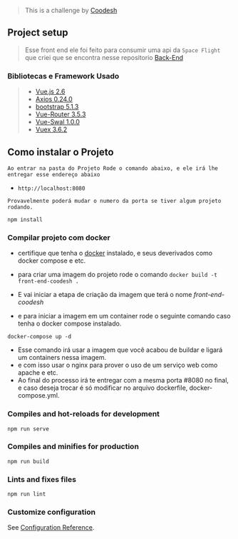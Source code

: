 > This is a challenge by [Coodesh](https://coodesh.com/)
## Project setup

> Esse front end ele foi feito para consumir uma api da `Space Flight` que criei que se encontra nesse repositorio [Back-End](google.com)
### Bibliotecas e Framework Usado
> - [Vue.js 2.6](https://vuejs.org/)
> - [Axios 0.24.0](https://vuejs.org/)
> - [bootstrap 5.1.3](https://getbootstrap.com/docs/5.0/getting-started/introduction/)
> - [Vue-Router 3.5.3](https://router.vuejs.org/)
> - [Vue-Swal 1.0.0](https://www.npmjs.com/package/vue-swal)
> - [Vuex 3.6.2](https://vuex.vuejs.org/ptbr/)

## Como instalar o Projeto
```
Ao entrar na pasta do Projeto Rode o comando abaixo, e ele irá lhe entregar esse endereço abaixo 
```
- `http://localhost:8080`

```
Provavelmente poderá mudar o numero da porta se tiver algum projeto rodando.
```

```
npm install
```

### Compilar projeto com docker

- certifique que tenha o [docker](https://www.docker.com/get-started) instalado, e seus deverivados como docker compose e etc.

- para criar uma imagem do projeto rode o comando `docker build -t front-end-coodesh .` 
- E vai iniciar a etapa de criação da imagem que terá o nome *front-end-coodesh*
- e para iniciar a imagem em um container rode o seguinte comando caso tenha o docker compose instalado.
```
docker-compose up -d
```
- Esse comando irá usar a imagem que você acabou de buildar e ligará um containers nessa imagem.
- e com isso usar o nginx para prover o uso de um serviço web como apache e etc.
- Ao final do processo irá te entregar com a mesma porta #8080 no final, e caso deseja trocar é só modificar no arquivo dockerfile, docker-compose.yml.

### Compiles and hot-reloads for development
```
npm run serve
```

### Compiles and minifies for production
```
npm run build
```

### Lints and fixes files
```
npm run lint
```

### Customize configuration
See [Configuration Reference](https://cli.vuejs.org/config/).
